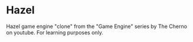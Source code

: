 # Hazel
Hazel game engine "clone" from the "Game Engine" series by The Cherno on youtube. For learning purposes only.